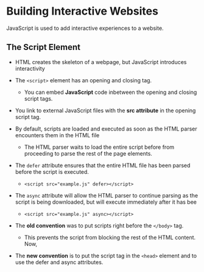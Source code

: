 # Building Interactive Websites

JavaScript is used to add interactive experiences to a website.

## The Script Element
* HTML creates the skeleton of a webpage, but JavaScript introduces interactivity

* The `<script>` element has an opening and closing tag. 
    * You can embed **JavaScript** code inbetween the opening and closing script tags.
* You link to external JavaScript files with the **src attribute** in the opening script tag.
* By default, scripts are loaded and executed as soon as the HTML parser encounters them in the HTML file
    * The HTML parser waits to load the entire script before from proceeding to parse the rest of the page elements.
* The `defer` attribute ensures that the entire HTML file has been parsed before the script is executed.
    * `<script src="example.js" defer></script> `
* The `async` attribute will allow the HTML parser to continue parsing as the script is being downloaded, but will execute immediately after it has bee
    * `<script src="example.js" async></script>`
* The **old convention** was to put scripts right before the `</body>` tag. 
    * This prevents the script from blocking the rest of the HTML content. Now, 
* The **new convention** is to put the script tag in the `<head>` element and to use the defer and async attributes.


